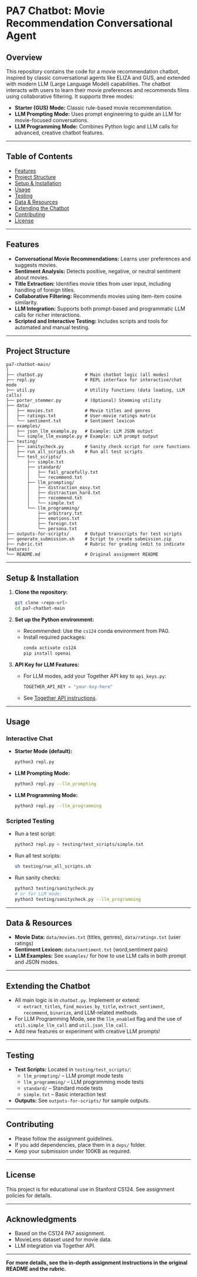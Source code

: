 # PA7 Chatbot: Movie Recommendation Conversational Agent

## Overview

This repository contains the code for a movie recommendation chatbot, inspired by classic conversational agents like ELIZA and GUS, and extended with modern LLM (Large Language Model) capabilities. The chatbot interacts with users to learn their movie preferences and recommends films using collaborative filtering. It supports three modes:

- **Starter (GUS) Mode:** Classic rule-based movie recommendation.
- **LLM Prompting Mode:** Uses prompt engineering to guide an LLM for movie-focused conversations.
- **LLM Programming Mode:** Combines Python logic and LLM calls for advanced, creative chatbot features.

---

## Table of Contents

- [Features](#features)
- [Project Structure](#project-structure)
- [Setup & Installation](#setup--installation)
- [Usage](#usage)
- [Testing](#testing)
- [Data & Resources](#data--resources)
- [Extending the Chatbot](#extending-the-chatbot)
- [Contributing](#contributing)
- [License](#license)

---

## Features

- **Conversational Movie Recommendations:** Learns user preferences and suggests movies.
- **Sentiment Analysis:** Detects positive, negative, or neutral sentiment about movies.
- **Title Extraction:** Identifies movie titles from user input, including handling of foreign titles.
- **Collaborative Filtering:** Recommends movies using item-item cosine similarity.
- **LLM Integration:** Supports both prompt-based and programmatic LLM calls for richer interactions.
- **Scripted and Interactive Testing:** Includes scripts and tools for automated and manual testing.

---

## Project Structure

```
pa7-chatbot-main/
│
├── chatbot.py                # Main chatbot logic (all modes)
├── repl.py                   # REPL interface for interactive/chat mode
├── util.py                   # Utility functions (data loading, LLM calls)
├── porter_stemmer.py         # (Optional) Stemming utility
├── data/
│   ├── movies.txt            # Movie titles and genres
│   ├── ratings.txt           # User-movie ratings matrix
│   └── sentiment.txt         # Sentiment lexicon
├── examples/
│   ├── json_llm_example.py   # Example: LLM JSON output
│   └── simple_llm_example.py # Example: LLM prompt output
├── testing/
│   ├── sanitycheck.py        # Sanity check script for core functions
│   ├── run_all_scripts.sh    # Run all test scripts
│   └── test_scripts/
│       ├── simple.txt
│       ├── standard/
│       │   ├── fail_gracefully.txt
│       │   └── recommend.txt
│       ├── llm_prompting/
│       │   ├── distraction_easy.txt
│       │   ├── distraction_hard.txt
│       │   ├── recommend.txt
│       │   └── simple.txt
│       └── llm_programming/
│           ├── arbitrary.txt
│           ├── emotions.txt
│           ├── foreign.txt
│           └── persona.txt
├── outputs-for-scripts/      # Output transcripts for test scripts
├── generate_submission.sh    # Script to create submission.zip
├── rubric.txt                # Rubric for grading (edit to indicate features)
└── README.md                 # Original assignment README
```

---

## Setup & Installation

1. **Clone the repository:**
   ```bash
   git clone <repo-url>
   cd pa7-chatbot-main
   ```

2. **Set up the Python environment:**
   - Recommended: Use the `cs124` conda environment from PA0.
   - Install required packages:
     ```bash
     conda activate cs124
     pip install openai
     ```

3. **API Key for LLM Features:**
   - For LLM modes, add your Together API key to `api_keys.py`:
     ```python
     TOGETHER_API_KEY = "your-key-here"
     ```
   - See [Together API instructions](https://docs.google.com/document/d/1N5chC5b15ls-XXcpfjhSx71854fmvb_4DGD4qxkT0LU/edit?usp=sharing).

---

## Usage

### Interactive Chat

- **Starter Mode (default):**
  ```bash
  python3 repl.py
  ```

- **LLM Prompting Mode:**
  ```bash
  python3 repl.py --llm_prompting
  ```

- **LLM Programming Mode:**
  ```bash
  python3 repl.py --llm_programming
  ```

### Scripted Testing

- Run a test script:
  ```bash
  python3 repl.py < testing/test_scripts/simple.txt
  ```

- Run all test scripts:
  ```bash
  sh testing/run_all_scripts.sh
  ```

- Run sanity checks:
  ```bash
  python3 testing/sanitycheck.py
  # or for LLM mode:
  python3 testing/sanitycheck.py --llm_programming
  ```

---

## Data & Resources

- **Movie Data:** `data/movies.txt` (titles, genres), `data/ratings.txt` (user ratings)
- **Sentiment Lexicon:** `data/sentiment.txt` (word,sentiment pairs)
- **LLM Examples:** See `examples/` for how to use LLM calls in both prompt and JSON modes.

---

## Extending the Chatbot

- All main logic is in `chatbot.py`. Implement or extend:
  - `extract_titles`, `find_movies_by_title`, `extract_sentiment`, `recommend`, `binarize`, and LLM-related methods.
- For LLM Programming Mode, see the `llm_enabled` flag and the use of `util.simple_llm_call` and `util.json_llm_call`.
- Add new features or experiment with creative LLM prompts!

---

## Testing

- **Test Scripts:** Located in `testing/test_scripts/`:
  - `llm_prompting/` – LLM prompt mode tests
  - `llm_programming/` – LLM programming mode tests
  - `standard/` – Standard mode tests
  - `simple.txt` – Basic interaction test
- **Outputs:** See `outputs-for-scripts/` for sample outputs.

---

## Contributing

- Please follow the assignment guidelines.
- If you add dependencies, place them in a `deps/` folder.
- Keep your submission under 100KB as required.

---

## License

This project is for educational use in Stanford CS124. See assignment policies for details.

---

## Acknowledgments

- Based on the CS124 PA7 assignment.
- MovieLens dataset used for movie data.
- LLM integration via Together API.

---

**For more details, see the in-depth assignment instructions in the original README and the rubric.** 
